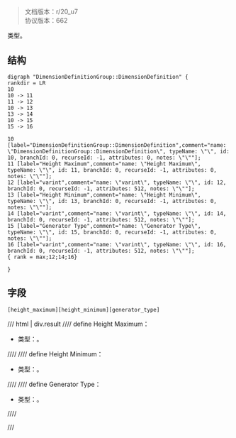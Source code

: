 # <!-- md:samp DimensionDefinitionGroup::DimensionDefinition -->

> 文档版本：r/20_u7<br/>协议版本：662

<!-- md:samp DimensionDefinitionGroup::DimensionDefinition -->类型。

## 结构

```viz
digraph "DimensionDefinitionGroup::DimensionDefinition" {
rankdir = LR
10
10 -> 11
11 -> 12
10 -> 13
13 -> 14
10 -> 15
15 -> 16

10 [label="DimensionDefinitionGroup::DimensionDefinition",comment="name: \"DimensionDefinitionGroup::DimensionDefinition\", typeName: \"\", id: 10, branchId: 0, recurseId: -1, attributes: 0, notes: \"\""];
11 [label="Height Maximum",comment="name: \"Height Maximum\", typeName: \"\", id: 11, branchId: 0, recurseId: -1, attributes: 0, notes: \"\""];
12 [label="varint",comment="name: \"varint\", typeName: \"\", id: 12, branchId: 0, recurseId: -1, attributes: 512, notes: \"\""];
13 [label="Height Minimum",comment="name: \"Height Minimum\", typeName: \"\", id: 13, branchId: 0, recurseId: -1, attributes: 0, notes: \"\""];
14 [label="varint",comment="name: \"varint\", typeName: \"\", id: 14, branchId: 0, recurseId: -1, attributes: 512, notes: \"\""];
15 [label="Generator Type",comment="name: \"Generator Type\", typeName: \"\", id: 15, branchId: 0, recurseId: -1, attributes: 0, notes: \"\""];
16 [label="varint",comment="name: \"varint\", typeName: \"\", id: 16, branchId: 0, recurseId: -1, attributes: 512, notes: \"\""];
{ rank = max;12;14;16}

}

```

## 字段

```title='DimensionDefinitionGroup::DimensionDefinition'
[height_maximum][height_minimum][generator_type]
```

/// html | div.result
//// define
Height Maximum：<!-- md:samp varint -->

- 类型：<!-- md:samp varint -->。


////
//// define
Height Minimum：<!-- md:samp varint -->

- 类型：<!-- md:samp varint -->。


////
//// define
Generator Type：<!-- md:samp varint -->

- 类型：<!-- md:samp varint -->。


////

///

